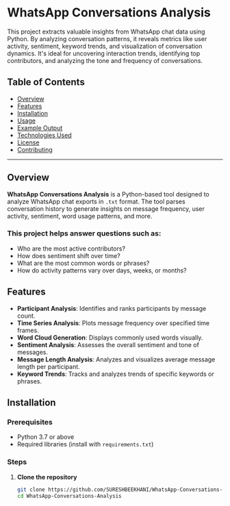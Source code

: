 # WhatsApp Conversations Analysis

This project extracts valuable insights from WhatsApp chat data using Python. By analyzing conversation patterns, it reveals metrics like user activity, sentiment, keyword trends, and visualization of conversation dynamics. It's ideal for uncovering interaction trends, identifying top contributors, and analyzing the tone and frequency of conversations.

## Table of Contents
- [Overview](#overview)
- [Features](#features)
- [Installation](#installation)
- [Usage](#usage)
- [Example Output](#example-output)
- [Technologies Used](#technologies-used)
- [License](#license)
- [Contributing](#contributing)

---

## Overview

**WhatsApp Conversations Analysis** is a Python-based tool designed to analyze WhatsApp chat exports in `.txt` format. The tool parses conversation history to generate insights on message frequency, user activity, sentiment, word usage patterns, and more.

### This project helps answer questions such as:
- Who are the most active contributors?
- How does sentiment shift over time?
- What are the most common words or phrases?
- How do activity patterns vary over days, weeks, or months?

## Features

- **Participant Analysis**: Identifies and ranks participants by message count.
- **Time Series Analysis**: Plots message frequency over specified time frames.
- **Word Cloud Generation**: Displays commonly used words visually.
- **Sentiment Analysis**: Assesses the overall sentiment and tone of messages.
- **Message Length Analysis**: Analyzes and visualizes average message length per participant.
- **Keyword Trends**: Tracks and analyzes trends of specific keywords or phrases.

## Installation

### Prerequisites

- Python 3.7 or above
- Required libraries (install with `requirements.txt`)

### Steps

1. **Clone the repository**
   ```bash
   git clone https://github.com/SURESHBEEKHANI/WhatsApp-Conversations-Analysis.git
   cd WhatsApp-Conversations-Analysis
